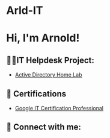 # Arld-IT
<h1>Hi, I'm Arnold!

<h2>👨‍💻IT Helpdesk Project:</h2>

  - [Active Directory Home Lab](https://github.com/Arld0/ActiveDirectoryLab)


<h2>📄 Certifications</h2>

- [Google IT Certification Professional](https://coursera.org/share/20b7c3a74175f61c4ba4297788643e0a)

  

<h2> 🤳 Connect with me:</h2>
